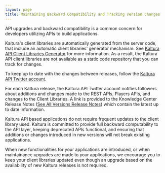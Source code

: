 ```yaml
---
layout: page
title: Maintaining Backward Compatibility and Tracking Version Changes Maintained When Developing API Based Kaltura Applications
---
```


API upgrades and backward compatibility is a common concern for developers utilizing APIs to build applications. 

Kaltura's client libraries are automatically generated from the server code, that include an automatic client libraries' generator mechanism. See <a href="{{site.url}}/documentation/Knowledge/adding-new-kaltura-api-client-library-generator.html" target="_blank" title="Adding the New Kaltura API Client Library Generator">Kaltura API Client Libraries Generator</a> for more information. As a result, the Kaltura API client libraries are not available as a static code repository that you can track for changes.

To keep up to date with the changes between releases, follow the <a href="https://twitter.com/Kaltura_API" target="_blank" title="Kaltura API Twitter Account">Kaltura API Twitter account</a>. 

For each Kaltura release, the Kaltura API Twitter account notifies followers about additions and changes made to the REST APIs, Players APIs, and changes to the Client Libraries. A link is provided to the Knowledge Center Release Notes ([See All Versions Release Notes][1]) which contain the latest up to date information.

 [1]: http://bit.ly/kalturaAPIRleaseNotes

Kaltura API based applications do not require frequent updates to the client library used. Kaltura is committed to provide full backward computability to the API layer, keeping deprecated APIs functional, and ensuring that additions or changes introduced in new versions will not break existing applications. 

When new functionalities for your applications are introduced, or when maintainance upgrades are made to your applications, we encourage you to keep your client libraries updated even though an upgrade based on the availability of new Kaltura releases is not required.
